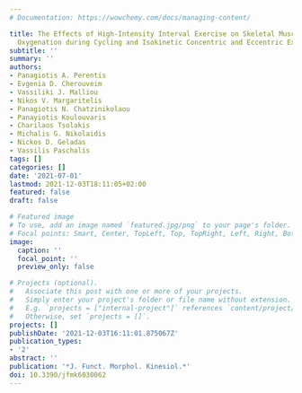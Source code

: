 ```yaml
---
# Documentation: https://wowchemy.com/docs/managing-content/

title: The Effects of High-Intensity Interval Exercise on Skeletal Muscle and Cerebral
  Oxygenation during Cycling and Isokinetic Concentric and Eccentric Exercise
subtitle: ''
summary: ''
authors:
- Panagiotis A. Perentis
- Evgenia D. Cherouveim
- Vassiliki J. Malliou
- Nikos V. Margaritelis
- Panagiotis N. Chatzinikolaou
- Panayiotis Koulouvaris
- Charilaos Tsolakis
- Michalis G. Nikolaidis
- Nickos D. Geladas
- Vassilis Paschalis
tags: []
categories: []
date: '2021-07-01'
lastmod: 2021-12-03T18:11:05+02:00
featured: false
draft: false

# Featured image
# To use, add an image named `featured.jpg/png` to your page's folder.
# Focal points: Smart, Center, TopLeft, Top, TopRight, Left, Right, BottomLeft, Bottom, BottomRight.
image:
  caption: ''
  focal_point: ''
  preview_only: false

# Projects (optional).
#   Associate this post with one or more of your projects.
#   Simply enter your project's folder or file name without extension.
#   E.g. `projects = ["internal-project"]` references `content/project/deep-learning/index.md`.
#   Otherwise, set `projects = []`.
projects: []
publishDate: '2021-12-03T16:11:01.875067Z'
publication_types:
- '2'
abstract: ''
publication: '*J. Funct. Morphol. Kinesiol.*'
doi: 10.3390/jfmk6030062
---
```

